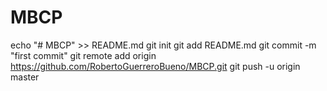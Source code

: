 # MBCP
echo "# MBCP" >> README.md
git init
git add README.md
git commit -m "first commit"
git remote add origin https://github.com/RobertoGuerreroBueno/MBCP.git
git push -u origin master
